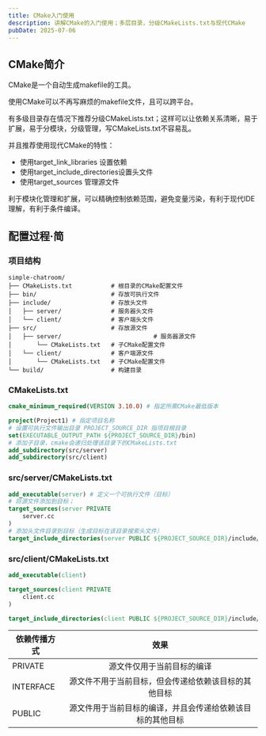 ```yaml
---
title: CMake入门使用
description: 讲解CMake的入门使用；多层目录，分级CMakeLists.txt与现代CMake
pubDate: 2025-07-06
---
```


## CMake简介

CMake是一个自动生成makefile的工具。

使用CMake可以不再写麻烦的makefile文件，且可以跨平台。

有多级目录存在情况下推荐分级CMakeLists.txt；这样可以让依赖关系清晰，易于扩展，易于分模块，分级管理，写CMakeLists.txt不容易乱。

并且推荐使用现代CMake的特性：

- 使用target_link_libraries 设置依赖
- 使用target_include_directories设置头文件
- 使用target_sources 管理源文件

利于模块化管理和扩展，可以精确控制依赖范围，避免变量污染，有利于现代IDE理解，有利于条件编译。

## 配置过程·简

### 项目结构

```
simple-chatroom/
├── CMakeLists.txt           # 根目录的CMake配置文件
├── bin/                     # 存放可执行文件
├── include/                 # 存放头文件
│   ├── server/              # 服务器头文件
│   └── client/              # 客户端头文件
├── src/                     # 存放源文件
│   ├── server/ 						 # 服务器源文件
│       └── CMakeLists.txt   # 子CMake配置文件
│   └── client/              # 客户端源文件
│       └── CMakeLists.txt   # 子CMake配置文件
└── build/                   # 构建目录
```

### CMakeLists.txt

```cmake
cmake_minimum_required(VERSION 3.10.0) # 指定所需CMake最低版本

project(Project1) # 指定项目名称
# 设置可执行文件输出目录 PROJECT_SOURCE_DIR 指项目根目录
set(EXECUTABLE_OUTPUT_PATH ${PROJECT_SOURCE_DIR}/bin) 
# 添加子目录，cmake会递归处理该目录下的CMakeLists.txt
add_subdirectory(src/server)
add_subdirectory(src/client)
```

### src/server/CMakeLists.txt

```cmake
add_executable(server) # 定义一个可执行文件（目标）
# 将源文件添加到目标；
target_sources(server PRIVATE
    server.cc
)
# 添加头文件目录到目标（生成目标在该目录搜索头文件）
target_include_directories(server PUBLIC ${PROJECT_SOURCE_DIR}/include/server)
```

### src/client/CMakeLists.txt

```cmake
add_executable(client)

target_sources(client PRIVATE
    client.cc
)

target_include_directories(client PUBLIC ${PROJECT_SOURCE_DIR}/include/client)
```

| 依赖传播方式 |                            效果                            |
| ------------ | :--------------------------------------------------------: |
| PRIVATE      |                 源文件仅用于当前目标的编译                 |
| INTERFACE    |    源文件不用于当前目标，但会传递给依赖该目标的其他目标    |
| PUBLIC       | 源文件用于当前目标的编译，并且会传递给依赖该目标的其他目标 |